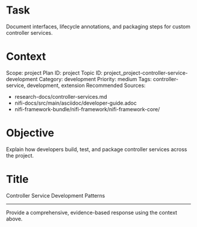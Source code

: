 # Task
Document interfaces, lifecycle annotations, and packaging steps for custom controller services.

# Context
Scope: project
Plan ID: project
Topic ID: project_project-controller-service-development
Category: development
Priority: medium
Tags: controller-service, development, extension
Recommended Sources:
- research-docs/controller-services.md
- nifi-docs/src/main/asciidoc/developer-guide.adoc
- nifi-framework-bundle/nifi-framework/nifi-framework-core/

# Objective
Explain how developers build, test, and package controller services across the project.

# Title
Controller Service Development Patterns

---

Provide a comprehensive, evidence-based response using the context above.

